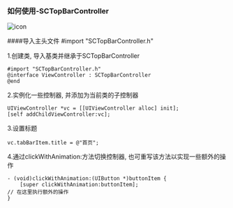 ### 如何使用-SCTopBarController

![icon](http://img01.taobaocdn.com/imgextra/i1/135480037/TB23s9KcXXXXXXDXpXXXXXXXXXX_!!135480037.gif)

####导入主头文件
    #import "SCTopBarController.h"
    
1.创建类, 导入基类并继承于SCTopBarController

    #import "SCTopBarController.h"
    @interface ViewController : SCTopBarController
    @end

2.实例化一些控制器, 并添加为当前类的子控制器

    UIViewController *vc = [[UIViewController alloc] init];
    [self addChildViewController:vc];
    
3.设置标题

    vc.tabBarItem.title = @"首页";

4.通过clickWithAnimation:方法切换控制器, 也可重写该方法以实现一些额外的操作

    - (void)clickWithAnimation:(UIButton *)buttonItem {
	    [super clickWithAnimation:buttonItem];
    // 在这里执行额外的操作
    }
